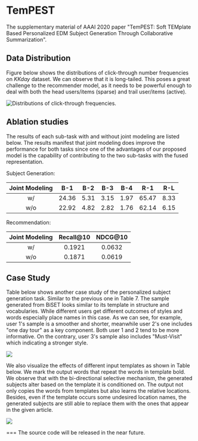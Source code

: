TemPEST
===

The supplementary material of AAAI 2020 paper "TemPEST: Soft TEMplate Based Personalized EDM Subject Generation Through Collaborative Summarization".


## Data Distribution
Figure below shows the distributions of click-through number frequencies on *KKday* dataset. We can observe that it is long-tailed. This poses a great challenge to the recommender model, as it needs to be powerful enough to deal with both the head users/items (sparse) and trail user/items (active).

![Distributions of click-through frequencies.](https://i.imgur.com/CWgdAFC.png)


## Ablation studies
The results of each sub-task with and without joint modeling are listed below. The results manifest that joint modeling does improve the performance for both tasks since one of the advantages of our proposed model is the capability of contributing to the two sub-tasks with the fused representation.

Subject Generation:

|Joint Modeling|B-1|B-2|B-3|B-4|R-1|R-L|
|:--:|:--:|:--:|:--:|:--:|:--:|:--:|
|w/ |24.36|5.31|3.15|1.97|65.47|8.33|
|w/o|22.92|4.82|2.82|1.76|62.14|6.15|

Recommendation:

|Joint Modeling|Recall@10|NDCG@10|
|:--:|:--:|:--:|
|w/ |0.1921|0.0632|
|w/o|0.1871|0.0619|



## Case Study

Table below shows another case study of the personalized subject generation task. Similar to the previous one in Table 7. The sample generated from BiSET looks similar to its template in structure and vocabularies. While different users get different outcomes of styles and words especially place names in this case. As we can see, for example, user 1's sample is a smoother and shorter, meanwhile user 2's one includes "one day tour" as a key component. Both user 1 and 2 tend to be more informative. On the contrary, user 3's sample also includes "Must-Visit" which indicating a stronger style. 

![](https://i.imgur.com/oGrr0xc.jpg)


We also visualize the effects of different input templates as shown in Table below. We mark the output words that repeat the words in template bold. We observe that with the bi-directional selective mechanism, the generated subjects alter based on the template it is conditioned on. The output not only copies the words from templates but also learns the relative locations. Besides, even if the template occurs some undesired location names, the generated subjects are still able to replace them with the ones that appear in the given article. 

 ![](https://i.imgur.com/87g9O5k.jpg)
 
===
The source code will be released in the near future.
